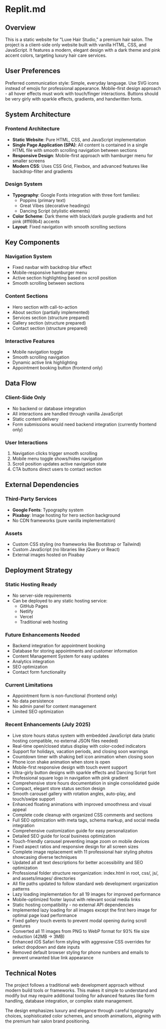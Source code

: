 # Replit.md

## Overview

This is a static website for "Luxe Hair Studio," a premium hair salon. The project is a client-side only website built with vanilla HTML, CSS, and JavaScript. It features a modern, elegant design with a dark theme and pink accent colors, targeting luxury hair care services.

## User Preferences

Preferred communication style: Simple, everyday language.
Use SVG icons instead of emojis for professional appearance.
Mobile-first design approach - all hover effects must work with touch/finger interactions.
Buttons should be very girly with sparkle effects, gradients, and handwritten fonts.

## System Architecture

### Frontend Architecture
- **Static Website**: Pure HTML, CSS, and JavaScript implementation
- **Single Page Application (SPA)**: All content is contained in a single HTML file with smooth scrolling navigation between sections
- **Responsive Design**: Mobile-first approach with hamburger menu for smaller screens
- **Modern CSS**: Uses CSS Grid, Flexbox, and advanced features like backdrop-filter and gradients

### Design System
- **Typography**: Google Fonts integration with three font families:
  - Poppins (primary text)
  - Great Vibes (decorative headings)
  - Dancing Script (stylistic elements)
- **Color Scheme**: Dark theme with black/dark purple gradients and hot pink (#ff69b4) accents
- **Layout**: Fixed navigation with smooth scrolling sections

## Key Components

### Navigation System
- Fixed navbar with backdrop blur effect
- Mobile-responsive hamburger menu
- Active section highlighting based on scroll position
- Smooth scrolling between sections

### Content Sections
- Hero section with call-to-action
- About section (partially implemented)
- Services section (structure prepared)
- Gallery section (structure prepared)
- Contact section (structure prepared)

### Interactive Features
- Mobile navigation toggle
- Smooth scrolling navigation
- Dynamic active link highlighting
- Appointment booking button (frontend only)

## Data Flow

### Client-Side Only
- No backend or database integration
- All interactions are handled through vanilla JavaScript
- Static content delivery
- Form submissions would need backend integration (currently frontend only)

### User Interactions
1. Navigation clicks trigger smooth scrolling
2. Mobile menu toggle shows/hides navigation
3. Scroll position updates active navigation state
4. CTA buttons direct users to contact section

## External Dependencies

### Third-Party Services
- **Google Fonts**: Typography system
- **Pixabay**: Image hosting for hero section background
- No CDN frameworks (pure vanilla implementation)

### Assets
- Custom CSS styling (no frameworks like Bootstrap or Tailwind)
- Custom JavaScript (no libraries like jQuery or React)
- External images hosted on Pixabay

## Deployment Strategy

### Static Hosting Ready
- No server-side requirements
- Can be deployed to any static hosting service:
  - GitHub Pages
  - Netlify
  - Vercel
  - Traditional web hosting

### Future Enhancements Needed
- Backend integration for appointment booking
- Database for storing appointments and customer information
- Content Management System for easy updates
- Analytics integration
- SEO optimization
- Contact form functionality

### Current Limitations
- Appointment form is non-functional (frontend only)
- No data persistence
- No admin panel for content management
- Limited SEO optimization

### Recent Enhancements (July 2025)
- Live store hours status system with embedded JavaScript data (static hosting compatible, no external JSON files needed)
- Real-time open/closed status display with color-coded indicators
- Support for holidays, vacation periods, and closing soon warnings
- Countdown timer with shaking bell icon animation when closing soon
- Phone icon shake animation when store is open
- Mobile-first responsive design with touch event support
- Ultra-girly button designs with sparkle effects and Dancing Script font
- Professional square logo in navigation with pink gradient
- Comprehensive store hours documentation in single consolidated guide
- Compact, elegant store status section design
- Smooth carousel gallery with rotation angles, auto-play, and touch/swipe support
- Enhanced floating animations with improved smoothness and visual appeal
- Complete code cleanup with organized CSS comments and sections
- Full SEO optimization with meta tags, schema markup, and social media integration
- Comprehensive customization guide for easy personalization
- Detailed SEO guide for local business optimization
- Touch-friendly carousel preventing image zoom on mobile devices
- Fixed aspect ratios and responsive design for all screen sizes
- Complete image replacement with 11 professional hair styling photos showcasing diverse techniques
- Updated all alt text descriptions for better accessibility and SEO optimization
- Professional folder structure reorganization: index.html in root, css/, js/, and assets/images/ directories
- All file paths updated to follow standard web development organization patterns
- Lazy loading implementation for all 19 images for improved performance
- Mobile-optimized footer layout with relevant social media links
- Static hosting compatibility - no external API dependencies
- Implemented lazy loading for all images except the first hero image for optimal page load performance
- Fixed gallery touch events to prevent modal opening during scroll gestures
- Converted all 11 images from PNG to WebP format for 93% file size reduction (42MB → 3MB)
- Enhanced iOS Safari form styling with aggressive CSS overrides for select dropdown and date inputs
- Removed default browser styling for phone numbers and emails to prevent unwanted blue link appearance

## Technical Notes

The project follows a traditional web development approach without modern build tools or frameworks. This makes it simple to understand and modify but may require additional tooling for advanced features like form handling, database integration, or complex state management.

The design emphasizes luxury and elegance through careful typography choices, sophisticated color schemes, and smooth animations, aligning with the premium hair salon brand positioning.